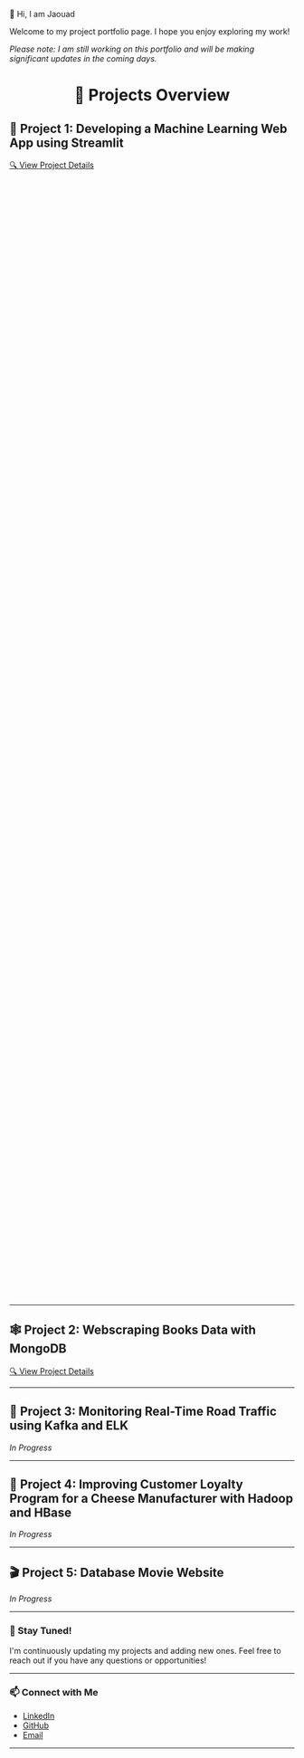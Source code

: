 👋 Hi, I am Jaouad

Welcome to my project portfolio page. I hope you enjoy exploring my work!

*Please note: I am still working on this portfolio and will be making significant updates in the coming days.*



<h1 align="center">📁 Projects Overview</h1>



## 🚀 Project 1: Developing a Machine Learning Web App using Streamlit
<span style="display: block; margin-bottom: 2000px;">[🔍 View Project Details](Developing-a-Machine-Learning-Web-App-with-Streamlit/README.md)</span>  

---

## 🕸️ Project 2: Webscraping Books Data with MongoDB  
[🔍 View Project Details](Webscraping-books-data-using-MongoDB/README.md)

---

## 🚧 Project 3: Monitoring Real-Time Road Traffic using Kafka and ELK  
*In Progress*

---

## 🧀 Project 4: Improving Customer Loyalty Program for a Cheese Manufacturer with Hadoop and HBase  
*In Progress*

---

## 🎬 Project 5: Database Movie Website  
*In Progress*

---

### 🌟 Stay Tuned!  
I'm continuously updating my projects and adding new ones. Feel free to reach out if you have any questions or opportunities!

---

### 📫 Connect with Me  
- [LinkedIn](https://www.linkedin.com/in/jaouad-s-42928226/)  
- [GitHub](https://github.com/Jawouaahhh)  
- [Email](mailto:back2thedata@gmail.com)

---
